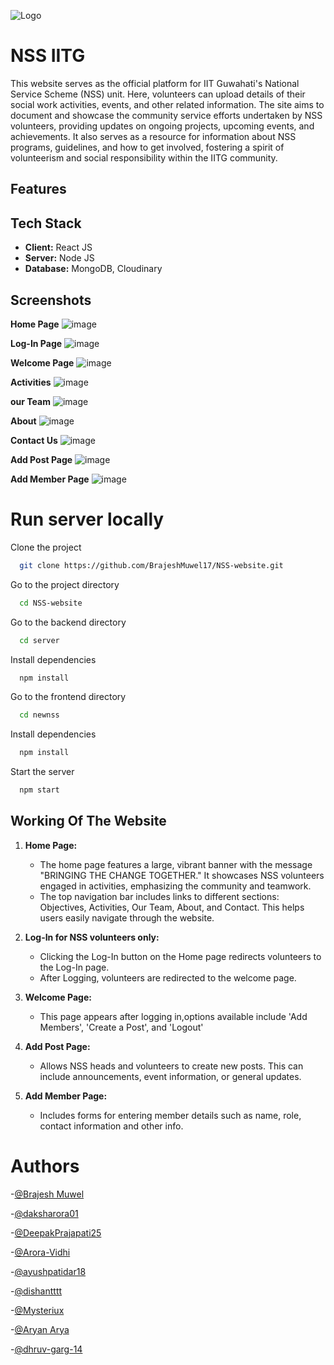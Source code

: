 ![Logo](https://i.postimg.cc/QC37s1B8/nss-logo.png)
# NSS IITG 

This website serves as the official platform for IIT Guwahati's National Service Scheme (NSS) unit. Here, volunteers can upload details of their social work activities, events, and other related information. The site aims to document and showcase the community service efforts undertaken by NSS volunteers, providing updates on ongoing projects, upcoming events, and achievements. It also serves as a resource for information about NSS programs, guidelines, and how to get involved, fostering a spirit of volunteerism and social responsibility within the IITG community.

## Features

<!-- - Login for NSS volunteers
- Add activities option for NSS voluteers
- Facility to comment
- Discussion forum
- Individual plus group chat functionality
- Project collaboration
- Mobile responsiveness
- Search using TechStacks
- Ratings for projects
- Anti-spam engine -->

## Tech Stack

- **Client:** React JS 
- **Server:** Node JS
- **Database:** MongoDB, Cloudinary

## Screenshots

**Home Page**
![image](https://i.postimg.cc/DyXVGNWr/Screenshot-2024-06-29-144847.png)

**Log-In Page**
![image](https://i.postimg.cc/4nRc3H6y/Login-Page.png)

**Welcome Page**
![image](https://i.postimg.cc/tJPj9vWN/welcomepage-nss.jpg)

**Activities**
![image](https://i.postimg.cc/cLz8zr1y/Screenshot-2024-06-29-142708.png)

**our Team**
![image](https://i.postimg.cc/d0MVddt1/Screenshot-2024-06-29-143958.png)

**About**
![image](https://i.postimg.cc/cHFWD8Zf/Screenshot-2024-06-29-144247.png)

**Contact Us**
![image](https://i.postimg.cc/Gmv1WfdL/Screenshot-2024-06-29-144513.png)

**Add Post Page**
![image](https://i.postimg.cc/zG1S2PPs/add-Post-Page.png)

**Add Member Page**
![image](https://i.postimg.cc/nLzfXhqz/addmember-nss.jpg)


# Run server locally

Clone the project

```bash
  git clone https://github.com/BrajeshMuwel17/NSS-website.git
```

Go to the project directory

```bash
  cd NSS-website
```

Go to the backend directory

```bash
  cd server
```

Install dependencies

```bash
  npm install
```


Go to the frontend directory

```bash
  cd newnss
```

Install dependencies

```bash
  npm install
```

Start the server

```bash
  npm start
```
<!-- 
## Environmental Variables
MongoDB Database URL 
```bash
MONGO_URL
```

OAUTH_CLIENT_ID
```bash
OAUTH_CLIENT_ID
```

OAUTH_CLIENT_SECRET
```bash
OAUTH_CLIENT_SECRET
```

OAUTH_REDIRECT_URI
```bash
OAUTH_CLIENT_URI
```

OAUTH_SCOPES
```bash
OAUTH_SCOPES
```

OAUTH_AUTHORITY
```bash
OAUTH_AUTHORITY
```

Port
```bash
PORT
```

JSON Web Token Key
```bash
JWT_SEC
```
React App api Key
```bash
REACT_APP_APP_KEY
```

Frontend env
```bash
REACT_APP_BACKEND_URL
```
Backend env
```bash
REACT_APP_FRONTEND_URL
``` -->


## Working Of The Website


1. **Home Page:**
   <!-- - Features user feed.
   - Top navigation bar with Global, Following, and Favorite options.
   - Global feed shows all latest posts, Following shows posts from followed users, and Favorite displays user's liked posts.
   - Communities Page lists user's groups.
   - Avatar and chats for profile image and direct messaging.
   - Side navigation bar for seamless website navigation. -->
   - The home page features a large, vibrant banner with the message "BRINGING THE CHANGE TOGETHER." It showcases NSS volunteers engaged in activities, emphasizing the community and teamwork.
   - The top navigation bar includes links to different sections: Objectives, Activities, Our Team, About, and Contact. This helps users easily navigate through the website.
    
  
3. **Log-In for NSS volunteers only:**
   - Clicking the Log-In button on the Home page redirects volunteers to the Log-In page.
   - After Logging, volunteers are redirected to the welcome page.

4. **Welcome Page:**
   -  This page appears after logging in,options available include 'Add Members', 'Create a Post', and 'Logout'
5. **Add Post Page:**
   - Allows NSS heads and volunteers to create new posts. This can include announcements, event information, or general updates.
6. **Add Member Page:**
   - Includes forms for entering member details such as name, role, contact information and other info.

# Authors
-[@Brajesh Muwel](https://github.com/BrajeshMuwel17)

-[@daksharora01](https://github.com/daksharora01)

-[@DeepakPrajapati25](https://github.com/DeepakPrajapati25)

-[@Arora-Vidhi](https://github.com/Arora-Vidhi)

-[@ayushpatidar18](https://github.com/ayushpatidar18)

-[@dishantttt](https://github.com/dishantttt)

-[@Mysteriux](https://github.com/Mysteriux)

-[@Aryan Arya](https://github.com/Arya-n-101)

-[@dhruv-garg-14](https://github.com/dhruv-garg-14)
